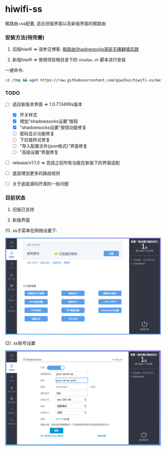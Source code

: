 # hiwifi-ss

极路由+ss配置, 适合旧版界面以及新版界面的极路由

### 安装方法(待完善)

1. 旧版hiwifi => 请参见博客: [极路由Shadowsocks家庭无痛翻墙实践](https://luolei.org/hiwifi-shadowsocks/)

2. 新版hiwifi => 使用项目根目录下的 `shadow.sh` 脚本进行安装

一键命令:

```sh
cd /tmp && wget https://raw.githubusercontent.com/qiwihui/hiwifi-ss/master/shadow.sh && sh shadow.sh && rm shadow.sh
```

### TODO 

 - [ ] 适应新版本界面 => 1.0.7.13499s版本

   - [x] 开关样式
   - [x] 增加"shadowsocks设置"按钮
   - [x] "shadowsocks设置"按钮功能修复
   - [ ] 密码显示功能修复
   - [ ] 下拉框样式修复
   - [ ] "导入配置文件(json格式)"界面修复
   - [ ] "高级设置"界面修复
 
 - [ ] release/v1.1.0 => 完成之前所有功能在新版下的界面适配 
 - [ ] 底层增加更多的路由规则
 - [ ] 关于底层源码开源的一些问题

### 目前状态

1. 旧版已支持

2. 新版界面

(1). ss子菜单在网络设置下:

![](./ss-menu.png)

(2). ss账号设置
 
![](./ss-settings.png)
